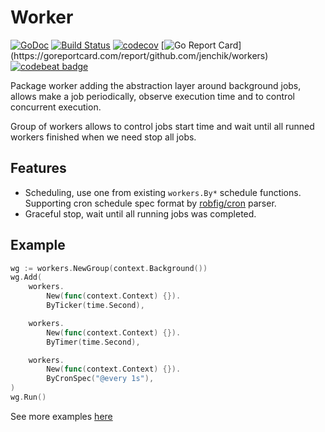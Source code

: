 # Worker

[![GoDoc](http://godoc.org/github.com/jenchik/workers?status.png)](http://godoc.org/github.com/jenchik/workers)
[![Build Status](https://travis-ci.org/jenchik/workers.svg?branch=master)](https://travis-ci.org/jenchik/workers)
[![codecov](https://codecov.io/gh/jenchik/workers/branch/master/graph/badge.svg)](https://codecov.io/gh/jenchik/workers)
[![Go Report Card](https://goreportcard.com/badge/github.com/jenchik/workers?)](https://goreportcard.com/report/github.com/jenchik/workers)
[![codebeat badge](https://codebeat.co/badges/e7cc5c65-0017-48fb-a963-832f9f7b4f07)](https://codebeat.co/projects/github-com-jenchik-workers-master)

Package worker adding the abstraction layer around background jobs,
allows make a job periodically, observe execution time and to control concurrent execution.

Group of workers allows to control jobs start time and
wait until all runned workers finished when we need stop all jobs.

## Features

* Scheduling, use one from existing `workers.By*` schedule functions. Supporting cron schedule spec format by [robfig/cron](https://github.com/robfig/cron) parser.
* Graceful stop, wait until all running jobs was completed.

## Example

```go
wg := workers.NewGroup(context.Background())
wg.Add(
    workers.
        New(func(context.Context) {}).
        ByTicker(time.Second),

    workers.
        New(func(context.Context) {}).
        ByTimer(time.Second),

    workers.
        New(func(context.Context) {}).
        ByCronSpec("@every 1s"),
)
wg.Run()
```

See more examples [here](/examples)
